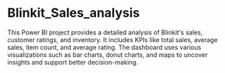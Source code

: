# Blinkit_Sales_analysis
This Power BI project provides a detailed analysis of Blinkit's sales, customer ratings, and inventory. It includes KPIs like total sales, average sales, item count, and average rating. The dashboard uses various visualizations such as bar charts, donut charts, and maps to uncover insights and support better decision-making.
